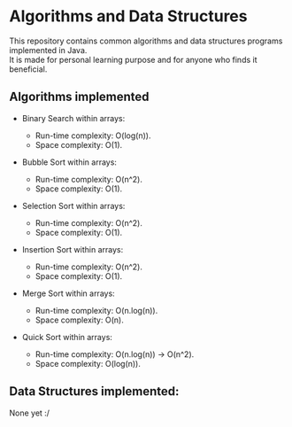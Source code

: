 # Algorithms and Data Structures

This repository contains common algorithms and data structures programs implemented in Java. <br> It is made for personal learning purpose and for anyone who finds it beneficial.

## Algorithms implemented 

* Binary Search within arrays:
  * Run-time complexity: O(log(n)).
  * Space complexity: O(1).
   
* Bubble Sort within arrays:
  * Run-time complexity: O(n^2).
  * Space complexity: O(1).
   
* Selection Sort within arrays:
  * Run-time complexity: O(n^2).
  * Space complexity: O(1).
 
* Insertion Sort within arrays:
  * Run-time complexity: O(n^2).
  * Space complexity: O(1).
  
* Merge Sort within arrays:
  * Run-time complexity: O(n.log(n)).
  * Space complexity: O(n).
   
* Quick Sort within arrays:
  * Run-time complexity: O(n.log(n)) -> O(n^2).
  * Space complexity: O(log(n)).
  
## Data Structures implemented:

None yet :/
